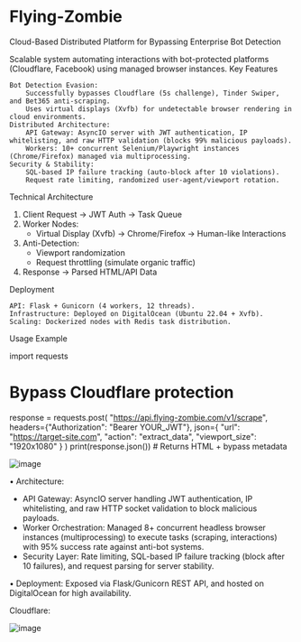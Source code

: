 # Flying-Zombie 

Cloud-Based Distributed Platform for Bypassing Enterprise Bot Detection

Scalable system automating interactions with bot-protected platforms (Cloudflare, Facebook) using managed browser instances.
Key Features

    Bot Detection Evasion:
        Successfully bypasses Cloudflare (5s challenge), Tinder Swiper, and Bet365 anti-scraping.
        Uses virtual displays (Xvfb) for undetectable browser rendering in cloud environments.
    Distributed Architecture:
        API Gateway: AsyncIO server with JWT authentication, IP whitelisting, and raw HTTP validation (blocks 99% malicious payloads).
        Workers: 10+ concurrent Selenium/Playwright instances (Chrome/Firefox) managed via multiprocessing.
    Security & Stability:
        SQL-based IP failure tracking (auto-block after 10 violations).
        Request rate limiting, randomized user-agent/viewport rotation.

Technical Architecture

1. Client Request → JWT Auth → Task Queue  
2. Worker Nodes:  
   - Virtual Display (Xvfb) → Chrome/Firefox → Human-like Interactions  
3. Anti-Detection:  
   - Viewport randomization  
   - Request throttling (simulate organic traffic)  
4. Response → Parsed HTML/API Data  

Deployment

    API: Flask + Gunicorn (4 workers, 12 threads).
    Infrastructure: Deployed on DigitalOcean (Ubuntu 22.04 + Xvfb).
    Scaling: Dockerized nodes with Redis task distribution.

Usage Example

import requests

# Bypass Cloudflare protection  
response = requests.post(
    "https://api.flying-zombie.com/v1/scrape",
    headers={"Authorization": "Bearer YOUR_JWT"},
    json={
        "url": "https://target-site.com",
        "action": "extract_data",
        "viewport_size": "1920x1080"
    }
)
print(response.json())  # Returns HTML + bypass metadata

![image](https://github.com/user-attachments/assets/75fd4969-15c9-4352-89fb-495f0566e222)

•	Architecture:
   - API Gateway: AsyncIO server handling JWT authentication, IP whitelisting, and raw HTTP socket validation to block malicious payloads.
   - Worker Orchestration: Managed 8+ concurrent headless browser instances (multiprocessing) to execute tasks (scraping, interactions) with 95% success rate against anti-bot systems.
   - Security Layer: Rate limiting, SQL-based IP failure tracking (block after 10 failures), and request parsing for server stability.  

•	Deployment: Exposed via Flask/Gunicorn REST API, and hosted on DigitalOcean for high availability.







Cloudflare:

![image](https://github.com/user-attachments/assets/a738e54e-3a46-4a38-b711-55878b1db190)

